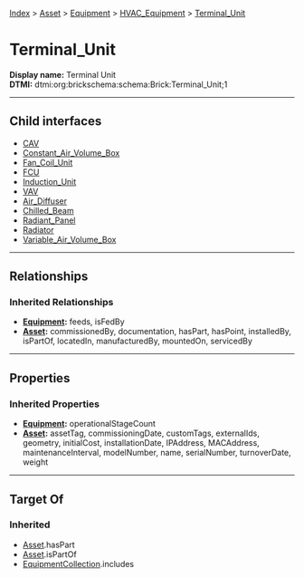 [Index](../../../../Index.md) > [Asset](../../../Asset.md) > [Equipment](../../Equipment.md) > [HVAC_Equipment](../HVAC_Equipment.md) > [Terminal_Unit](#)
# Terminal_Unit

**Display name:** Terminal Unit<br />
**DTMI:** dtmi:org:brickschema:schema:Brick:Terminal_Unit;1

---

## Child interfaces
* [CAV](CAV.md)
* [Constant_Air_Volume_Box](Constant_Air_Volume_Box.md)
* [Fan_Coil_Unit](Fan_Coil_Unit.md)
* [FCU](FCU.md)
* [Induction_Unit](Induction_Unit.md)
* [VAV](VAV.md)
* [Air_Diffuser](Air_Diffuser/Air_Diffuser.md)
* [Chilled_Beam](Chilled_Beam/Chilled_Beam.md)
* [Radiant_Panel](Radiant_Panel/Radiant_Panel.md)
* [Radiator](Radiator/Radiator.md)
* [Variable_Air_Volume_Box](Variable_Air_Volume_Box/Variable_Air_Volume_Box.md)

---

## Relationships
### Inherited Relationships
* **[Equipment](../../Equipment.md):** feeds, isFedBy
* **[Asset](../../../Asset.md):** commissionedBy, documentation, hasPart, hasPoint, installedBy, isPartOf, locatedIn, manufacturedBy, mountedOn, servicedBy

---

## Properties
### Inherited Properties
* **[Equipment](../../Equipment.md):** operationalStageCount
* **[Asset](../../../Asset.md):** assetTag, commissioningDate, customTags, externalIds, geometry, initialCost, installationDate, IPAddress, MACAddress, maintenanceInterval, modelNumber, name, serialNumber, turnoverDate, weight

---

## Target Of
### Inherited
* [Asset](../../../Asset.md).hasPart
* [Asset](../../../Asset.md).isPartOf
* [EquipmentCollection](../../../../Collection/AssetCollection/EquipmentCollection/EquipmentCollection.md).includes
